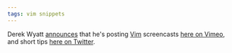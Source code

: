 ```yaml
---
tags: vim snippets
---
```


Derek Wyatt [announces](http://groups.google.com/group/vim_use/browse_thread/thread/92bff0cfbc1130f9?hl=en) that he's posting [Vim](/wiki/Vim) screencasts [here on Vimeo](http://www.vimeo.com/user1690209/videos), and short tips [here on Twitter](http://twitter.com/derekwyatt).
